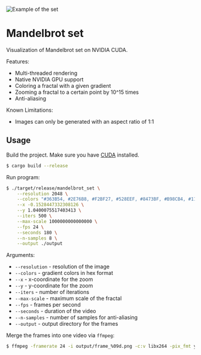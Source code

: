 ![Example of the set](https://i.imgur.com/Pve0Vw0.png)

# Mandelbrot set
Visualization of Mandelbrot set on NVIDIA CUDA.

Features:
- Multi-threaded rendering
- Native NVIDIA GPU support
- Coloring a fractal with a given gradient
- Zooming a fractal to a certain point by 10^15 times
- Anti-aliasing

Known Limitations:
- Images can only be generated with an aspect ratio of 1:1

## Usage
Build the project. Make sure you have [CUDA](https://developer.nvidia.com/cuda-downloads) installed.
```bash
$ cargo build --release
```
Run program:
```bash
$ ./target/release/mandelbrot_set \
    --resolution 2048 \
    --colors "#363B54, #2E76B8, #F2BF27, #528EEF, #8473BF, #B98CB4, #116A1C" \
    --x -0.1528447332308126 \
    --y 1.0400075517403413 \
    --iters 500 \
    --max-scale 1000000000000000 \
    --fps 24 \
    --seconds 180 \
    --n-samples 8 \
    --output ./output
```
Arguments:
- `--resolution` - resolution of the image
- `--colors` - gradient colors in hex format
- `--x` - x-coordinate for the zoom
- `--y` - y-coordinate for the zoom
- `--iters` - number of iterations
- `--max-scale` - maximum scale of the fractal
- `--fps` - frames per second
- `--seconds` - duration of the video
- `--n-samples` - number of samples for anti-aliasing
- `--output` - output directory for the frames

Merge the frames into one video via `ffmpeg`:
```bash
$ ffmpeg -framerate 24 -i output/frame_%09d.png -c:v libx264 -pix_fmt yuv420p -crf 18 -y video.mp4 
```
